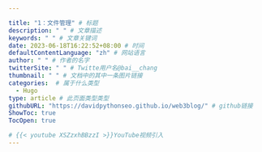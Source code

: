 ```yaml
---

title: "1：文件管理" # 标题
description: " " # 文章描述
keywords: " " # 文章关键词
date: 2023-06-18T16:22:52+08:00 # 时间
defaultContentLanguage: "zh" # 网站语言
author: " " # 作者的名字
twitterSite: " " # Twitte用户名@bai__chang
thumbnail: " " # 文档中的其中一条图片链接
categories:  # 属于什么类型
  - Hugo
type: article # 此页面类型类型
githubURL: "https://davidpythonseo.github.io/web3blog/" # github链接
ShowToc: true
TocOpen: true

# {{< youtube XSZzxhBBzzI >}}YouTube视频引入
---
```


